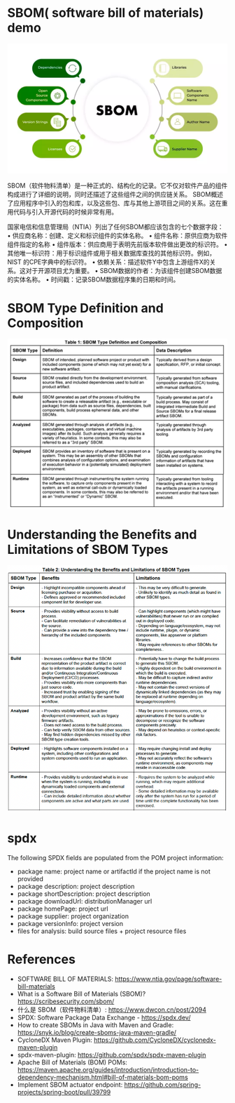 SBOM( software bill of materials) demo
======================================

![SBOM Structure](sbom-structure.png)

SBOM（软件物料清单）是一种正式的、结构化的记录。它不仅对软件产品的组件构成进行了详细的说明，同时还描述了这些组件之间的供应链关系。
SBOM概述了应用程序中引入的包和库，以及这些包、库与其他上游项目之间的关系。这在重用代码与引入开源代码的时候非常有用。

国家电信和信息管理局（NTIA）列出了任何SBOM都应该包含的七个数据字段： • 供应商名称：创建、定义和标识组件的实体名称。 • 组件名称：原供应商为软件组件指定的名称 • 组件版本：供应商用于表明先前版本软件做出更改的标识符。 • 其他唯一标识符：用于标识组件或用于相关数据库查找的其他标识符。例如，NIST 的CPE字典中的标识符。 • 依赖关系：描述软件Y中包含上游组件X的关系。这对于开源项目尤为重要。 • SBOM数据的作者：为该组件创建SBOM数据的实体名称。 • 时间戳：记录SBOM数据程序集的日期和时间。

# SBOM Type Definition and Composition

![SBOM Type Definition](src/site/images/sbom-type-definition.png)

# Understanding the Benefits and Limitations of SBOM Types

![SBOM Type Benefit](src/site/images/sbom-type-benefit.png)

# spdx

The following SPDX fields are populated from the POM project information:

- package name: project name or artifactId if the project name is not provided
- package description: project description
- package shortDescription: project description
- package downloadUrl: distributionManager url
- package homePage: project url
- package supplier: project organization
- package versionInfo: project version
- files for analysis: build source files + project resource files

# References

* SOFTWARE BILL OF MATERIALS: https://www.ntia.gov/page/software-bill-materials
* What is a Software Bill of Materials (SBOM)? https://scribesecurity.com/sbom/
* 什么是 SBOM（软件物料清单）: https://www.dwcon.cn/post/2094
* SPDX: Software Package Data Exchange - https://spdx.dev/
* How to create SBOMs in Java with Maven and Gradle: https://snyk.io/blog/create-sboms-java-maven-gradle/
* CycloneDX Maven Plugin: https://github.com/CycloneDX/cyclonedx-maven-plugin
* spdx-maven-plugin: https://github.com/spdx/spdx-maven-plugin
* Apache Bill of Materials (BOM) POMs: https://maven.apache.org/guides/introduction/introduction-to-dependency-mechanism.html#bill-of-materials-bom-poms
* Implement SBOM actuator endpoint: https://github.com/spring-projects/spring-boot/pull/39799